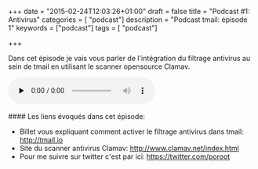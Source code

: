 +++
date = "2015-02-24T12:03:26+01:00"
draft = false
title = "Podcast #1: Antivirus"
categories = [ "podcast"]
description = "Podcast tmail: épisode 1"
keywords = ["podcast"]
tags = [ "podcast"]

+++

Dans cet épisode je vais vous parler de l'intégration du filtrage antivirus au sein de tmail en utilisant le scanner opensource Clamav.
<div class="player">
    <audio controls preload="none">
        <!-- Audio files -->
        <source src="http://podstats.toorop.fr/p/tmail/1" type="audio/mp3">
        <!-- Fallback for browsers that don't support the <audio> element -->
        <div>
            <a href="http://podstats.toorop.fr/p/tmail/1">Download</a>
        </div>
    </audio>
</div>
<br>
<!--more-->
#### Les liens évoqués dans cet épisode:

* Billet vous expliquant comment activer le filtrage antivirus dans tmail: http://tmail.io 
* Site du scanner antivirus Clamav: http://www.clamav.net/index.html
* Pour me suivre sur twitter c'est par ici: https://twitter.com/poroot
